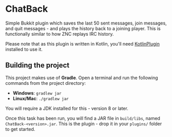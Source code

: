 # ChatBack

Simple Bukkit plugin which saves the last 50 sent messages, join messages, and quit messages - and plays the history
back to a joining player. This is functionally similar to how ZNC replays IRC history.

Please note that as this plugin is written in Kotlin, you'll need 
[KotlinPlugin](https://www.spigotmc.org/resources/kotlinplugin-allow-to-use-kotlin-corountines-in-your-plugins.70526/) 
installed to use it.

## Building the project

This project makes use of **Gradle**. Open a terminal and run the following commands from the project directory:

* **Windows**: `gradlew jar`
* **Linux/Mac**: `./gradlew jar`

You will require a JDK installed for this - version 8 or later.

Once this task has been run, you will find a JAR file in `build/libs`, named `ChatBack-<version>.jar`. This is the
plugin - drop it in your `plugins/` folder to get started.